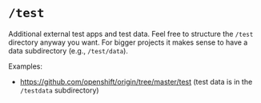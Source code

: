 # `/test`

Additional external test apps and test data. Feel free to structure the `/test` directory anyway you want. For bigger projects it makes sense to have a data subdirectory (e.g., `/test/data`).

Examples:

* https://github.com/openshift/origin/tree/master/test (test data is in the `/testdata` subdirectory)